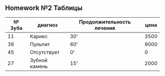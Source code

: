 ## Homework №2 Таблицы
|№ Зуба|диагноз|Продолжительность лечения|цена|
|--|--|--|--|
|11|Кариес|30'|3500|
|36|Пульпит|60'|9000|
|45|Отсутствует|0'|0|
|27|Зубной камень|15'|2000|
